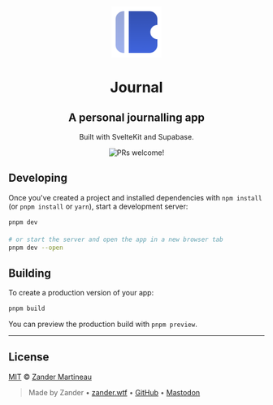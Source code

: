 <div align="center">
  <img src="https://github.com/mrmartineau/journal/blob/main/static/logo.png?raw=true" width="100" height="100" alt="Journal logo">
  <h1>Journal</h1>
  <h2>A personal journalling app</h2>

  <p>Built with SvelteKit and Supabase.</p>

  <p>
    <img
      src="https://img.shields.io/badge/PRs-welcome-brightgreen.svg"
      alt="PRs welcome!"
    />
  </p>
</div>

## Developing

Once you've created a project and installed dependencies with `npm install` (or `pnpm install` or `yarn`), start a development server:

```bash
pnpm dev

# or start the server and open the app in a new browser tab
pnpm dev --open
```

## Building

To create a production version of your app:

```bash
pnpm build
```

You can preview the production build with `pnpm preview`.

---

## License

[MIT](https://choosealicense.com/licenses/mit/) © [Zander Martineau](https://zander.wtf)

> Made by Zander • [zander.wtf](https://zander.wtf) • [GitHub](https://github.com/mrmartineau/) • [Mastodon](https://zander@toot.cafe)
